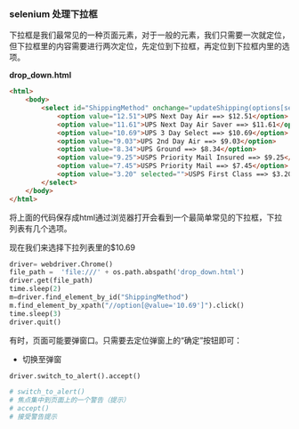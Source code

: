 ### selenium 处理下拉框

下拉框是我们最常见的一种页面元素，对于一般的元素，我们只需要一次就定位，但下拉框里的内容需要进行两次定位，先定位到下拉框，再定位到下拉框内里的选项。


**drop_down.html**

```html
<html>
    <body>
        <select id="ShippingMethod" onchange="updateShipping(options[selectedIndex]);" name="ShippingMethod">
            <option value="12.51">UPS Next Day Air ==> $12.51</option>
            <option value="11.61">UPS Next Day Air Saver ==> $11.61</option>
            <option value="10.69">UPS 3 Day Select ==> $10.69</option>
            <option value="9.03">UPS 2nd Day Air ==> $9.03</option>
            <option value="8.34">UPS Ground ==> $8.34</option>
            <option value="9.25">USPS Priority Mail Insured ==> $9.25</option>
            <option value="7.45">USPS Priority Mail ==> $7.45</option>
            <option value="3.20" selected="">USPS First Class ==> $3.20</option>
        </select>
    </body>
</html>
```

将上面的代码保存成html通过浏览器打开会看到一个最简单常见的下拉框，下拉列表有几个选项。

现在我们来选择下拉列表里的$10.69

```python
driver= webdriver.Chrome()
file_path =  'file:///' + os.path.abspath('drop_down.html')
driver.get(file_path)
time.sleep(2)
m=driver.find_element_by_id("ShippingMethod")
m.find_element_by_xpath("//option[@value='10.69']").click()
time.sleep(3)
driver.quit()
```

有时，页面可能要弹窗口。只需要去定位弹窗上的“确定”按钮即可：

- 切换至弹窗

```python
driver.switch_to_alert().accept()

# switch_to_alert()  
# 焦点集中到页面上的一个警告（提示）
# accept()
# 接受警告提示
```